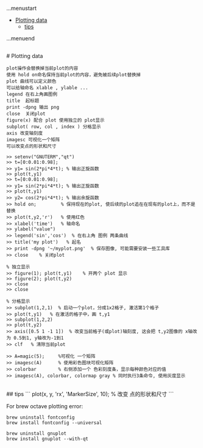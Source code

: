 ...menustart

 * [Plotting data](#5973297b1e05d782b78ef41923b083ad)
	 * [tips](#e4c9479b11955648dad558fe717a4eb2)

...menuend



<h2 id="5973297b1e05d782b78ef41923b083ad"></h2>
# Plotting data

    plot操作会替换掉当前plot的内容
    使用 hold on命名保持当前plot的内容，避免被后续plot替换掉
    plot 曲线可以定义颜色
    可以给轴命名 xlable , ylable ...
    legend 在右上角画图例
    title  起标题
    print -dpng 输出 png
    close  关闭plot
    figure(x) 配合 plot 使用独立的 plot显示
    subplot( row, col , index ) 分格显示
    axis 改变轴刻度
    imagesc 可视化一个矩阵
    可以改变点的形状和尺寸

```
>> setenv("GNUTERM","qt")
>> t=[0:0.01:0.98];
>> y1= sin(2*pi*4*t); % 输出正旋函数
>> plot(t,y1)
>> t=[0:0.01:0.98];
>> y1= sin(2*pi*4*t); % 输出正旋函数
>> plot(t,y1)
>> y2= cos(2*pi*4*t); % 输出余旋函数
>> hold on;         % 保持现在的plot, 使后续的plot追在在现有的plot上，而不是替换
>> plot(t,y2,'r')   % 使用红色
>> xlabel('time')   % 轴命名
>> ylabel("value")
>> legend('sin','cos')  % 在右上角 图例 两条曲线 
>> title('my plot')   % 起名
>> print -dpng '~/myplot.png'  % 保存图像, 可能需要安装一些工具库
>> close    % 关闭plot

% 独立显示
>> figure(1); plot(t,y1)    % 开两个 plot 显示
>> figure(2); plot(t,y2)
>> close
>> close

% 分格显示
>> subplot(1,2,1)  % 启动一个plot，分成1x2格子, 激活第1个格子
>> plot(t,y1)   % 在激活的格子中，画 t,y1
>> subplot(1,2,2)  
>> plot(t,y2)
>> axis([0.5 1 -1 1])  % 改变当前格子(或plot)轴刻度, 这会把 t,y2图像的 x轴改为 0.5到1, y轴改为-1到1
>> clf   % 清除当前plot

>> A=magic(5);     %可视化 一个矩阵
>> imagesc(A)      % 使用彩色图块可视化矩阵
>> colorbar        % 右侧添加一个 色彩刻度条，显示每种颜色对应的值
>> imagesc(A), colorbar, colormap gray % 同时执行3条命令, 使用灰度显示
```

<h2 id="e4c9479b11955648dad558fe717a4eb2"></h2>
## tips
```
plot(x, y, 'rx', 'MarkerSize', 10); % 改变 点的形状和尺寸
```


For brew octave plotting error:

```
brew uninstall fontconfig
brew install fontconfig --universal

brew uninstall gnuplot
brew install gnuplot --with-qt
```

